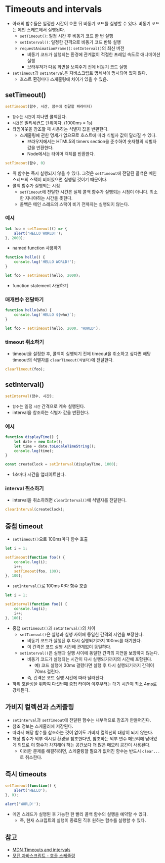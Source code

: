 # Timeouts and intervals

- 아래의 함수들은 일정한 시간이 흐른 뒤 비동기 코드를 실행할 수 있다. 비동기 코드는 메인 스레드에서 실행된다.
  - `setTimeout()`: 일정 시간 후 비동기 코드 한 번 실행
  - `setInterval()`: 일정한 간격으로 비동기 코드 반복 실행
  - `requestAnimationFrame()`: `setInterval()`의 최신 버전
    - 비동기 코드가 실행되는 환경에 관계없이 적절한 프레임 속도로 애니메이션 실행
    - 브라우저가 다음 화면을 보여주기 전에 비동기 코드 실행
- `setTimeout`과 `setInterval`은 자바스크립트 명세서에 명시되어 있지 않다.
  - 호스트 환경마다 스케줄링에 차이가 있을 수 있음.



## setTimeout()

```js
setTimeout(함수, 시간, 함수에 전달할 파라미터)
```

- `함수`는 `시간`이 지나면 콜백된다.
- `시간`은 밀리세컨드 단위이다. (1000ms = 1s)
- 타임아웃을 참조할 때 사용하는 식별자 값을 반환한다.
  - 스케줄링에 관한 명세가 없으므로 호스트에 따라 식별자 값이 달라질 수 있다.
    - 브라우저에서는 HTML5의 timers section을 준수하여 숫자형의 식별자 값을 반환한다.
    - Node에서는 타이머 객체를 반환한다.



```js
setTimeout(함수, 0)
```

- 위 함수는 즉시 실행되지 않을 수 있다. 그것은 `setTimeout`에 전달된 콜백은 메인 스레드의 스택이 비어있으면 실행될 것이기 때문이다.
- 콜백 함수가 실행되는 시점
  - `setTimeout`에 전달한 시간은 실제 콜백 함수가 실행되는 시점이 아니다. 최소한 지나야하는 시간을 뜻한다.
  - 콜백은 메인 스레드의 스택이 비기 전까지는 실행되지 않는다.



### 예시

```js
let foo = setTimeout(() => {
    alert('HELLO WORLD!');
}, 2000);
```

- named function 사용하기

```js
function hello() {
    console.log('HELLO WORLD!');
}

let foo = setTimeout(hello, 2000);
```

- function statement 사용하기



### 매개변수 전달하기

```js
function hello(who) {
    console.log(`HELLO ${who}`);
}

let foo = setTimeout(hello, 2000, 'WORLD'); 
```



### timeout 취소하기

- timeout을 설정한 후, 콜백이 실행되기 전에 timeout을 취소하고 싶다면 해당 timeout의 식별자를 `clearTimeout(식별자)`에 전달한다.

```js
clearTimeout(foo);
```



## setInterval()

```js
setInterval(함수, 시간);
```

- `함수`는 일정 `시간` 간격으로 계속 실행된다.
- interval을 참조하는 식별자 값을 반환한다.



### 예시

```js
function displayTime() {
    let date = new Date();
    let time = date.toLocaleTimeString();
    console.log(time);
}

const createClock = setInterval(displayTime, 1000);
```

- 1초마다 시간을 업데이트한다.



### interval 취소하기

- interval을 취소하려면 `clearInterval()`에 식별자를 전달한다.

```js
clearInterval(createClock);
```



## 중첩 timeout

- `setTimeout()`으로 100ms마다 함수 호출

```js
let i = 1;

setTimeout(function foo() {
    console.log(i);
    i++;
    setTimeout(foo, 100);
}, 100);
```



- `setInterval()`로 100ms 마다 함수 호출

```js
let i = 1;

setInterval(function foo() {
    console.log(i);
    i++;
}, 100);
```



- 중첩 `setTimeout()`과 `setInterval()`의 차이
  - `setTimeout()`은 실행과 실행 사이에 동일한 간격의 지연을 보장한다.
    - 비동기 코드가 실행된 후 다시 실행되기까지 100ms를 대기한다.
    - 이 간격은 코드 실행 시간에 관계없이 동일하다.
  - `setinterval()`은 실행과 실행 사이에 동일한 간격의 지연을 보장하지 않는다.
    - 비동기 코드가 실행되는 시간이 다시 실행되기까지의 시간에 포함된다.
      - 예) 코드 실행에 30ms 걸렸다면 실행 후 다시 실행되기까지 간격이 70ms 걸린다.
    - 즉, 간격은 코드 실행 시간에 따라 달라진다.
- 하위 호환성을 위하여 다섯번째 중첩 타이머 이후부터는 대기 시간이 최소 4ms로 강제된다.



## 가비지 컬렉션과 스케줄링

- `setInterval`과 `setTimeout`에 전달된 함수는 내부적으로 참조가 만들어진다.
- 참조 정보는 스케줄러에 저장된다.
- 따라서 해당 함수를 참조하는 것이 없어도 가비지 컬렉션의 대상이 되지 않는다.
- 해당 함수가 외부 렉시컬 환경을 참조한다면, 참조하는 외부 변수 메모리에 남아있게 되므로 이 함수가 차지해야 하는 공간보다 더 많은 메모리 공간이 사용된다.
  - 이러한 문제를 해결하려면, 스케줄링할 필요가 없어진 함수는 반드시 `clear...`로 취소한다.



## 즉시 timeouts

```js
setTimeout(function() {
    alert('HELLO');
}, 0);

alert('WORLD!');
```

- 메인 스레드가 실행된 후 가능한 한 빨리 콜백 함수의 실행을 예약할 수 있다.
  - 즉, 현재 스크립트의 실행이 종료된 직후 원하는 함수를 실행할 수 있다.



## 참고

- [MDN Timeouts and intervals](https://developer.mozilla.org/ko/docs/Learn/JavaScript/Asynchronous/Timeouts_and_intervals)
- [모던 자바스크립트 - 호출 스케줄링](https://ko.javascript.info/settimeout-setinterval)

